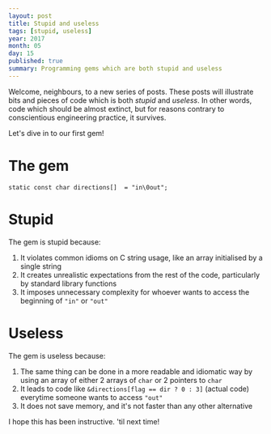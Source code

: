 ```yaml
---
layout: post
title: Stupid and useless
tags: [stupid, useless]
year: 2017
month: 05
day: 15
published: true
summary: Programming gems which are both stupid and useless
---
```

Welcome, neighbours, to a new series of posts. These posts will illustrate bits and pieces of code
which is both _stupid_ and _useless_. In other words, code which should be almost extinct, but for
reasons contrary to conscientious engineering practice, it survives.

Let's dive in to our first gem!

# The gem

    static const char directions[]  = "in\0out";

# Stupid

The gem is stupid because:

1. It violates common idioms on C string usage, like an array initialised by a single string
2. It creates unrealistic expectations from the rest of the code, particularly by standard library
   functions
3. It imposes unnecessary complexity for whoever wants to access the beginning of `"in"` or `"out"`

# Useless

The gem is useless because:

1. The same thing can be done in a more readable and idiomatic way by using an array of either 2
   arrays of `char` or 2 pointers to `char`
2. It leads to code like `&directions[flag == dir ? 0 : 3]` (actual code) everytime someone wants to
   access `"out"`
3. It does not save memory, and it's not faster than any other alternative

I hope this has been instructive. 'til next time!
